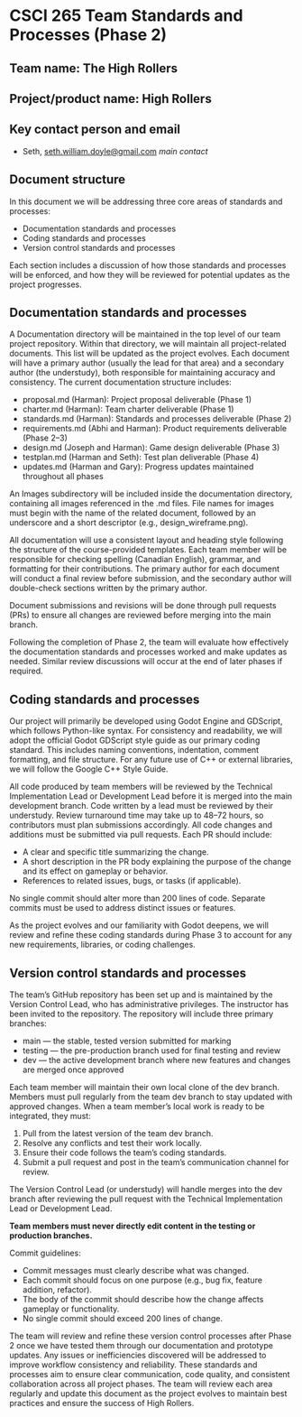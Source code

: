 # CSCI 265 Team Standards and Processes (Phase 2)

## Team name: The High Rollers

## Project/product name: High Rollers

## Key contact person and email

 - Seth, seth.william.doyle@gmail.com *main contact*

## Document structure

In this document we will be addressing three core areas of standards and processes:
 - Documentation standards and processes
 - Coding standards and processes
 - Version control standards and processes
   
Each section includes a discussion of how those standards and processes will be enforced, and how they will be reviewed for potential updates as the project progresses.

## Documentation standards and processes

A Documentation directory will be maintained in the top level of our team project repository. Within that directory, we will maintain all project-related documents. This list will be updated as the project evolves. Each document will have a primary author (usually the lead for that area) and a secondary author (the understudy), both responsible for maintaining accuracy and consistency.
The current documentation structure includes:
 - proposal.md (Harman): Project proposal deliverable (Phase 1)
 - charter.md (Harman): Team charter deliverable (Phase 1)
 - standards.md (Harman): Standards and processes deliverable (Phase 2)
 - requirements.md (Abhi and Harman): Product requirements deliverable (Phase 2–3)
 - design.md (Joseph and Harman): Game design deliverable (Phase 3)
 - testplan.md (Harman and Seth): Test plan deliverable (Phase 4)
 - updates.md (Harman and Gary): Progress updates maintained throughout all phases

An Images subdirectory will be included inside the documentation directory, containing all images referenced in the .md files. File names for images must begin with the name of the related document, followed by an underscore and a short descriptor (e.g., design_wireframe.png).

All documentation will use a consistent layout and heading style following the structure of the course-provided templates. Each team member will be responsible for checking spelling (Canadian English), grammar, and formatting for their contributions. The primary author for each document will conduct a final review before submission, and the secondary author will double-check sections written by the primary author.

Document submissions and revisions will be done through pull requests (PRs) to ensure all changes are reviewed before merging into the main branch.

Following the completion of Phase 2, the team will evaluate how effectively the documentation standards and processes worked and make updates as needed. Similar review discussions will occur at the end of later phases if required.

## Coding standards and processes

Our project will primarily be developed using Godot Engine and GDScript, which follows Python-like syntax. For consistency and readability, we will adopt the official Godot GDScript style guide as our primary coding standard. This includes naming conventions, indentation, comment formatting, and file structure. For any future use of C++ or external libraries, we will follow the Google C++ Style Guide.

All code produced by team members will be reviewed by the Technical Implementation Lead or Development Lead before it is merged into the main development branch. Code written by a lead must be reviewed by their understudy. Review turnaround time may take up to 48–72 hours, so contributors must plan submissions accordingly.
All code changes and additions must be submitted via pull requests. Each PR should include:
 - A clear and specific title summarizing the change.
 - A short description in the PR body explaining the purpose of the change and its effect on gameplay or behavior.
 - References to related issues, bugs, or tasks (if applicable).

No single commit should alter more than 200 lines of code. Separate commits must be used to address distinct issues or features.

As the project evolves and our familiarity with Godot deepens, we will review and refine these coding standards during Phase 3 to account for any new requirements, libraries, or coding challenges.

## Version control standards and processes

The team’s GitHub repository has been set up and is maintained by the Version Control Lead, who has administrative privileges. The instructor has been invited to the repository.
The repository will include three primary branches:
 - main — the stable, tested version submitted for marking
 - testing — the pre-production branch used for final testing and review
 - dev — the active development branch where new features and changes are merged once approved

Each team member will maintain their own local clone of the dev branch. Members must pull regularly from the team dev branch to stay updated with approved changes.
When a team member’s local work is ready to be integrated, they must:
 1. Pull from the latest version of the team dev branch.
 2. Resolve any conflicts and test their work locally.
 3. Ensure their code follows the team’s coding standards.
 4. Submit a pull request and post in the team’s communication channel for review.

The Version Control Lead (or understudy) will handle merges into the dev branch after reviewing the pull request with the Technical Implementation Lead or Development Lead.

**Team members must never directly edit content in the testing or production branches.**

Commit guidelines:
 - Commit messages must clearly describe what was changed.
 - Each commit should focus on one purpose (e.g., bug fix, feature addition, refactor).
 - The body of the commit should describe how the change affects gameplay or functionality.
 - No single commit should exceed 200 lines of change.

The team will review and refine these version control processes after Phase 2 once we have tested them through our documentation and prototype updates. Any issues or inefficiencies discovered will be addressed to improve workflow consistency and reliability.
These standards and processes aim to ensure clear communication, code quality, and consistent collaboration across all project phases. The team will review each area regularly and update this document as the project evolves to maintain best practices and ensure the success of High Rollers.
